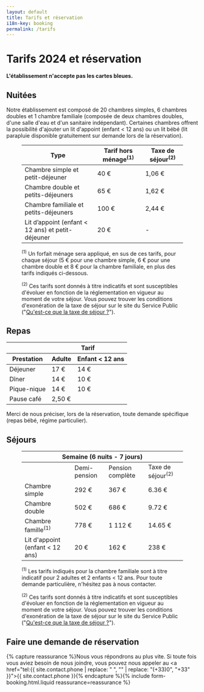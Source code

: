 ```yaml
---
layout: default
title: Tarifs et réservation
i18n-key: booking
permalink: /tarifs
---
```

# Tarifs 2024 et réservation

**L'établissement n'accepte pas les cartes bleues.**

## Nuitées

Notre établissement est composé de 20 chambres simples, 6 chambres doubles et 1 chambre familiale (composée de deux chambres doubles, d'une salle d'eau et d'un sanitaire indépendant). Certaines chambres offrent la possibilité d'ajouter un lit d'appoint (enfant&nbsp;<&nbsp;12 ans) ou un lit bébé (lit parapluie disponible gratuitement sur demande lors de la réservation).

<figure>
    <table>
    <thead>
        <tr>
        <th>Type</th>
        <th class="price">Tarif hors ménage<sup>(1)</sup></th>
        <th>Taxe de séjour<sup>(2)</sup></th>
        </tr>
    </thead>
    <tbody>
        <tr>
        <td>Chambre simple et petit-déjeuner</td>
        <td class="price">40 €</td>
        <td>1,06 €</td>
        </tr>
        <tr>
        <td>Chambre double et petits-déjeuners</td>
        <td class="price">65 €</td>
        <td>1,62 €</td>
        </tr>
        <tr>
        <td>Chambre familiale et petits-déjeuners</td>
        <td class="price">100 €</td>
        <td>2,44 €</td>
        </tr>
        <tr>
        <td>Lit d’appoint (enfant &lt; 12 ans) et petit-déjeuner</td>
        <td class="price">20 €</td>
        <td> - </td>
        </tr>
    </tbody>
    </table>
    <figcaption>
        <p><sup>(1)</sup> Un forfait ménage sera appliqué, en sus de ces tarifs, pour chaque séjour (5 € pour une chambre simple, 6 € pour une chambre double et 8 € pour la chambre familiale, en plus des tarifs indiqués ci-dessous.</p>
        <p><sup>(2)</sup> Ces tarifs sont donnés à titre indicatifs et sont susceptibles d'évoluer en fonction de la réglementation en vigueur au moment de votre séjour. Vous pouvez trouver les conditions d'exonération de la taxe de séjour sur le site du Service Public ("<a href="https://www.service-public.fr/particuliers/vosdroits/F2048">Qu'est-ce que la taxe de séjour ?</a>").</p>
    </figcaption>
</figure>

## Repas

<table>
<thead>
    <tr>
    <th></th>
    <th colspan="2">Tarif</th>
    </tr>
    <tr>
    <th>Prestation</th>
    <th>Adulte</th>
    <th>Enfant&nbsp;<&nbsp;12 ans</th>
    </tr>
</thead>
<tbody>
    <tr>
    <td>Déjeuner</td>
    <td class="price">17 €</td>
    <td class="price">14 €</td>
    </tr>
    <tr>
    <td>Dîner</td>
    <td class="price">14 €</td>
    <td class="price">10 €</td>
    </tr>
    <tr>
    <td>Pique-nique</td>
    <td class="price">14 €</td>
    <td class="price">10 €</td>
    </tr>
    <tr>
    <td>Pause café</td>
    <td colspan="2" class="price">2,50 €</td>
    </tr>
</tbody>
</table>

Merci de nous préciser, lors de la réservation, toute demande spécifique (repas bébé, régime particulier).

## Séjours

<figure>
    <table>
        <thead>
            <tr>
                <th colspan="5">Semaine (6 nuits - 7 jours)</th>
            </tr>
        </thead>
        <tbody>
            <tr>
                <td></td>
                <td>Demi-pension</td>
                <td>Pension complète</td>
                <td>Taxe de séjour<sup>(2)</sup></td>
            </tr>
            <tr>
                <td>Chambre simple</td>
                <td class="price">292 €</td>
                <td class="price">367 €</td>
                <td class="price">6.36 €</td>
            </tr>
            <tr>
                <td>Chambre double</td>
                <td class="price">502 €</td>
                <td class="price">686 €</td>
                <td class="price">9.72 €</td>
            </tr>
            <tr>
                <td>Chambre famille<sup>(1)</sup></td>
                <td class="price">778 €</td>
                <td class="price">1 112 €</td>
                <td class="price">14.65 €</td>
            </tr>
            <tr>
                <td>Lit d'appoint (enfant < 12 ans)</td>
                <td class="price">20 €</td>
                <td class="price">162 €</td>
                <td class="price">238 €</td>
            </tr>
        </tbody>
    </table>
    <figcaption>
        <p><sup>(1)</sup> Les tarifs indiqués pour la chambre familiale sont à titre indicatif pour 2 adultes et 2 enfants < 12 ans. Pour toute demande particulière, n'hésitez pas à nous contacter.</p>
        <p><sup>(2)</sup> Ces tarifs sont donnés à titre indicatifs et sont susceptibles d'évoluer en fonction de la réglementation en vigueur au moment de votre séjour. Vous pouvez trouver les conditions d'exonération de la taxe de séjour sur le site du Service Public ("<a href="https://www.service-public.fr/particuliers/vosdroits/F2048">Qu'est-ce que la taxe de séjour ?</a>").</p>
    </figcaption>
</figure>

## Faire une demande de réservation

{% capture reassurance %}Nous vous répondrons au plus vite. Si toute fois vous aviez besoin de nous joindre, vous pouvez nous appeler au <a href="tel:{{ site.contact.phone | replace: " ", "" | replace: "(+33)0", "+33" }}">{{ site.contact.phone }}</a>{% endcapture %}{% include form-booking.html.liquid reassurance=reassurance %}
